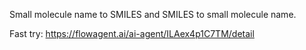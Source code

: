 Small molecule name to SMILES and SMILES to small molecule name.

Fast try: https://flowagent.ai/ai-agent/ILAex4p1C7TM/detail

